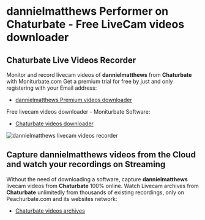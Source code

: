 # dannielmatthews Performer on Chaturbate - Free LiveCam videos downloader

## Chaturbate Live Videos Recorder

Monitor and record livecam videos of **dannielmatthews** from **Chaturbate** with Moniturbate.com
Get a premium trial for free by just and only registering with your Email address:
* [dannielmatthews Premium videos downloader](https://moniturbate.com/request-demo-licence-key.html)

Free livecam videos downloader - Moniturbate Software:
* [Chaturbate videos downloader](https://moniturbate.com/moniturbate-download-software.html)

![dannielmatthews livecam videos recorder](https://peachurnet.com/templates/moniturbate-software.png)


## Capture dannielmatthews videos from the Cloud and watch your recordings on Streaming

Without the need of downloading a software, capture **dannielmatthews** livecam videos from **Chaturbate** 100% online.
Watch Livecam archives from **Chaturbate** unlimitedly from thousands of existing recordings, only on Peachurbate.com and its websites network:
* [Chaturbate videos archives](https://peachurnet.com/)